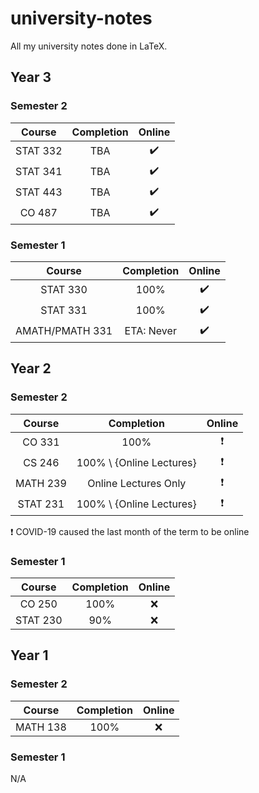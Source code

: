 # university-notes
All my university notes done in LaTeX.

## Year 3
### Semester 2
|  Course  | Completion |       Online       |
| :------: | :--------: | :----------------: |
| STAT 332 |    TBA     | :heavy_check_mark: |
| STAT 341 |    TBA     | :heavy_check_mark: |
| STAT 443 |    TBA     | :heavy_check_mark: |
|  CO 487  |    TBA     | :heavy_check_mark: |

### Semester 1
|     Course      | Completion |       Online       |
| :-------------: | :--------: | :----------------: |
|    STAT 330     |    100%    | :heavy_check_mark: |
|    STAT 331     |    100%    | :heavy_check_mark: |
| AMATH/PMATH 331 | ETA: Never | :heavy_check_mark: |

## Year 2
### Semester 2
|  Course  |        Completion        |          Online          |
| :------: | :----------------------: | :----------------------: |
|  CO 331  |           100%           | :heavy_exclamation_mark: |
|  CS 246  | 100% \ {Online Lectures} | :heavy_exclamation_mark: |
| MATH 239 |   Online Lectures Only   | :heavy_exclamation_mark: |
| STAT 231 | 100% \ {Online Lectures} | :heavy_exclamation_mark: |
:heavy_exclamation_mark: COVID-19 caused the last month of the term to be online

### Semester 1
|  Course  | Completion | Online |
| :------: | :--------: | :----: |
|  CO 250  |    100%    |  :x:   |
| STAT 230 |    90%     |  :x:   |

## Year 1
### Semester 2
|  Course  | Completion | Online |
| :------: | :--------: | :----: |
| MATH 138 |    100%    |  :x:   |

### Semester 1
N/A
